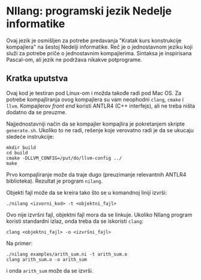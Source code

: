 # NIlang: programski jezik Nedelje informatike

Ovaj jezik je osmišljen za potrebe predavanja "Kratak kurs konstrukcije
kompajlera" na šestoj Nedelji informatike.
Reč je o jednostavnom jeziku koji služi za potrebe priče o jednostavnim
kompajlerima.
Sintaksa je inspirisana Pascal-om, ali jezik ne podržava nikakve potprograme.

## Kratka uputstva

Ovaj kod je testiran pod Linux-om i možda takođe radi pod Mac OS.
Za potrebe kompajliranja ovog kompajlera su vam neophodni `clang`, `cmake` i
`llvm`.
Kompajlerov *front end* koristi ANTLR4 (C++ interfejs), ali ne treba ništa
dodatno da se preuzme.

Najjednostavniji način da se kompajler kompajlira je pokretanjem skripte
`generate.sh`.
Ukoliko to ne radi, rešenje koje verovatno radi je da se ukucaju sledeće
instrukcije:
```
mkdir build
cd build
cmake -DLLVM_CONFIG=/put/do/llvm-config ../
make
```
Prvo kompajliranje može da traje dugo (preuzimanje relevantnih ANTLR4
biblioteka).
Rezultat je program `nilang`.

Objekti fajl može da se kreira tako što se u komandnoj liniji izvrši:
```
./nilang <izvorni_kod> -t <objektni_fajl>
```
Ovo nije izvršni fajl, objektni fajl mora da se linkuje.
Ukoliko NIlang program koristi standardni izlaz, onda treba da se iskoristi
`clang`:
```
clang <objektni_fajl> -o <izvršni_fajl>
```
Na primer:
```
./nilang examples/arith_sum.ni -t arith_sum.o
clang arith_sum.o -o arith_sum
```
i onda `arith_sum` može da se izvrši.
